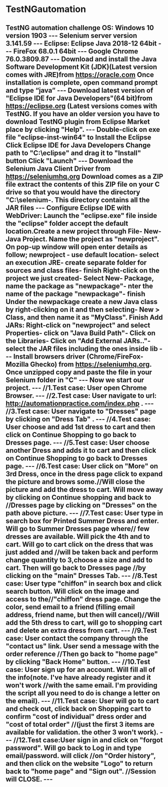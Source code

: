 # TestNGautomation
TestNG automation challenge
OS: Windows 10 version 1903 --- 
Selenium server version 3.141.59 --- 
Eclipse: Eclipse Java 2018-12 64bit --- 
FireFox 68.0.1 64bit --- 
Google Chrome 76.0.3809.87 --- 
Download and install the Java Software Development Kit (JDK)(Latest version comes with JRE)from https://oracle.com Once installation is complete, open command prompt and type “java” --- 
Download latest version of "Eclipse IDE for Java Developers"(64 bit)from https://eclipse.org (Latest versions comes with TestNG. If you have an older version you have to download TestNG plugin from Eclipse Market place by clicking "Help". --- 
Double-click on exe file "eclipse-inst-win64" to Install the Eclipse Click Eclipse IDE for Java Developers Change path to "C:\eclipse" and drag it to "Install" button Click "Launch" ---
Download the Selenium Java Client Driver from https://seleniumhq.org Download comes as a ZIP file extract the contents of this ZIP file on your C drive so that you would have the directory "C:\selenium-. This directory contains all the JAR files --- 
Configure Eclipse IDE with WebDriver: Launch the "eclipse.exe" file inside the "eclipse" folder accept the default location.Create a new project through File- New- Java Project. Name the project as "newproject". On pop-up window will open enter details as follow; newproject - use default location- select an execution JRE- create separate folder for sources and class files- finish Right-click on the project we just created- Select New- Package, name the package as "newpackage"- nter the name of the package "newpackage"- finish Under the newpackage create a new Java class by right-clicking on it and then selecting- New > Class, and then name it as "MyClass". Finish Add JARs: Right-click on "newproject" and select Properties- click on "Java Build Path"- Click on the Libraries- Click on "Add External JARs.."- select the JAR files including the ones inside lib --- 
Install browsers driver (Chrome/FireFox-Mozilla Ghecko) from https://seleniumhq.org. Once unzipped copy and paste the file in your Selenium folder in "C" --- 
Now we start our project. --- 
//1.Test case: User open Chrome Browser. --- 
//2.Test case: User navigate to url: http://automationpractice.com/index.php . --- 
//3.Test case: User navigate to "Dresses" page by clicking on "Dress Tab" . --- 
//4.Test case: User choose and add 1st dress to cart and then click on Continue Shopping to go back to Dresses page. --- 
//5.Test case: User choose another Dress and adds it to cart and then click on Continue Shopping to go back to Dresses page. --- 
//6.Test case: User click on "More" on 3rd Dress, once in the dress page click to expand the picture and brows some.//Will close the picture and add the dress to cart. Will move away by clicking on Continue shopping and back to //Dresses page by clicking on "Dresses" on the path above picture. --- 
//7.Test case: User type in search box for Printed Summer Dress and enter. Will go to Summer Dresses page where// few dresses are available. Will pick the 4th and to cart. Will go to cart click on the dress that was just added and //will be taken back and perform change quantity to 3,choose a size and add to cart. Then will go back to Dresses page //by clicking on the "main" Dresses Tab. --- 
//8.Test case: User type "chiffon" in search box and click search button. Will click on the image and access to the//"chiffon" dress page. Change the color, send email to a friend (filling email address, friend name, but then will cancel)//Will add the 5th dress to cart, will go to shopping cart and delete an extra dress from cart. ---
//9.Test case: User contact the company through the "contact us" link. User send a message with the order reference //Then go back to "home page" by clicking "Back Home" button. --- 
//10.Test case: User sign up for an account. Will fill all of the info(note. I've have already register and it won't work //with the same email. I'm providing the script all you need to do is change a letter on the email). --- 
//11.Test case: User will go to cart and check out, click back on Shopping cart to confirm "cost of individual" dress order and "cost of total order" //(just the first 3 items are available for validation. the other 3 won't work). --- 
//12.Test case:User sign in and click on "forgot password". Will go back to Log in and type email/password. will click //on "Order history", and then click on the website "Logo" to return back to "home page" and "Sign out". //Session will CLOSE. ---
-----------
